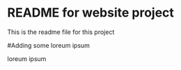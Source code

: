 # README for website project

This is the readme file for this project

#Adding some loreum ipsum

loreum ipsum

    